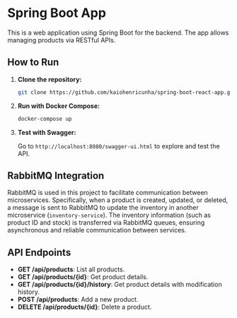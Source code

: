 
# Spring Boot App

This is a web application using Spring Boot for the backend. The app allows managing products via RESTful APIs.

## How to Run

1. **Clone the repository:**

    ```bash
    git clone https://github.com/kaiohenricunha/spring-boot-react-app.git
    ```

2. **Run with Docker Compose:**

    ```bash
    docker-compose up
    ```

3. **Test with Swagger:**

    Go to `http://localhost:8080/swagger-ui.html` to explore and test the API.

## RabbitMQ Integration

RabbitMQ is used in this project to facilitate communication between microservices. Specifically, when a product is created, updated, or deleted, a message is sent to RabbitMQ to update the inventory in another microservice (`inventory-service`). The inventory information (such as product ID and stock) is transferred via RabbitMQ queues, ensuring asynchronous and reliable communication between services.

## API Endpoints

- **GET /api/products**: List all products.
- **GET /api/products/{id}**: Get product details.
- **GET /api/products/{id}/history**: Get product details with modification history.
- **POST /api/products**: Add a new product.
- **DELETE /api/products/{id}**: Delete a product.
